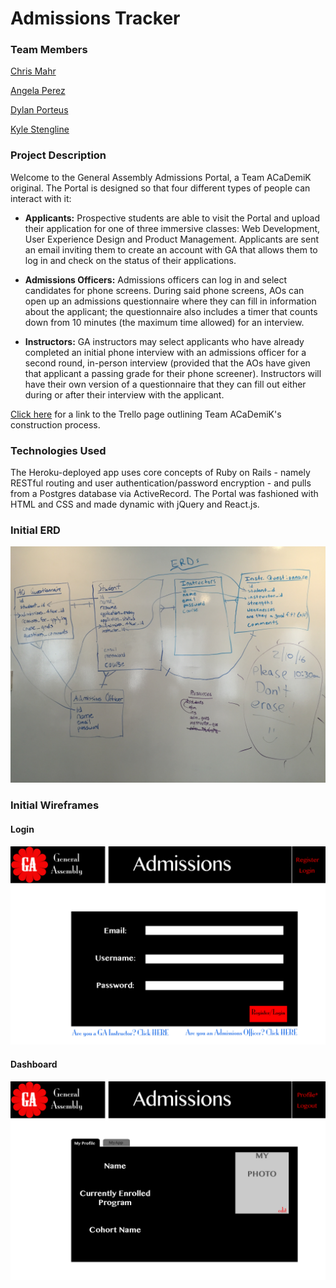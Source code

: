 # Admissions Tracker

### Team Members

[Chris Mahr](https://github.com/cmahrtian)

[Angela Perez](https://github.com/anfperez)

[Dylan Porteus](https://github.com/dylanporteus)

[Kyle Stengline](https://github.com/kyledavid1)

### Project Description

Welcome to the General Assembly Admissions Portal, a Team ACaDemiK original. The Portal is designed so that four different types of people can interact with it:

* **Applicants:** Prospective students are able to visit the Portal and upload their application for one of three immersive classes: Web Development, User Experience Design and Product Management. Applicants are sent an email inviting them to create an account with GA that allows them to log in and check on the status of their applications.

* **Admissions Officers:** Admissions officers can log in and select candidates for phone screens. During said phone screens, AOs can open up an admissions questionnaire where they can fill in information about the applicant; the questionnaire also includes a timer that counts down from 10 minutes (the maximum time allowed) for an interview.

* **Instructors:** GA instructors may select applicants who have already completed an initial phone interview with an admissions officer for a second round, in-person interview (provided that the AOs have given that applicant a passing grade for their phone screener). Instructors will have their own version of a questionnaire that they can fill out either during or after their interview with the applicant.

[Click here](https://trello.com/b/ILb7GTV0/admissions-tracker) for a link to the Trello page outlining Team ACaDemiK's construction process.

### Technologies Used

The Heroku-deployed app uses core concepts of Ruby on Rails - namely RESTful routing and user authentication/password encryption - and pulls from a Postgres database via ActiveRecord. The Portal was fashioned with HTML and CSS and made dynamic with jQuery and React.js.

### Initial ERD

![alt text](https://github.com/ACaDemiK-Admissions-Portal/admissions-tracker/blob/mahrtian/erd.JPG)

### Initial Wireframes

#### Login

![alt text](https://github.com/ACaDemiK-Admissions-Portal/admissions-tracker/blob/mahrtian/login.jpg)

#### Dashboard

![alt text](https://github.com/ACaDemiK-Admissions-Portal/admissions-tracker/blob/mahrtian/dashboard.jpg)

